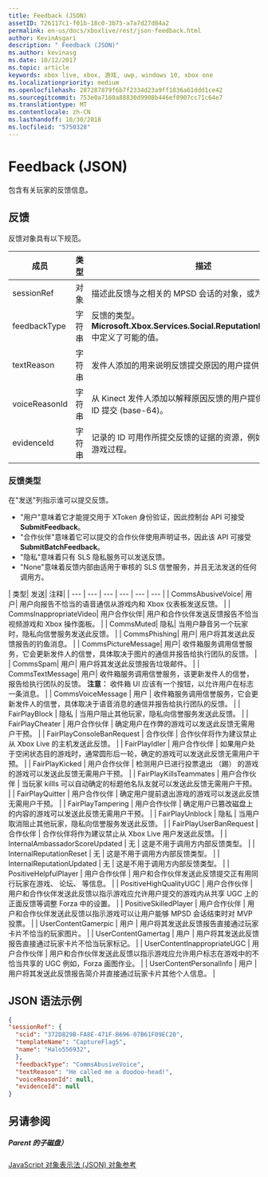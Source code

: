 ```yaml
---
title: Feedback (JSON)
assetID: 726117c1-f01b-18c0-3b75-a7a7d27d84a2
permalink: en-us/docs/xboxlive/rest/json-feedback.html
author: KevinAsgari
description: " Feedback (JSON)"
ms.author: kevinasg
ms.date: 10/12/2017
ms.topic: article
keywords: xbox live, xbox, 游戏, uwp, windows 10, xbox one
ms.localizationpriority: medium
ms.openlocfilehash: 287287879f6b7f2334d23a9ff1836a61ddd1ce42
ms.sourcegitcommit: 753e0a7160a88830d9908b446ef0907cc71c64e7
ms.translationtype: MT
ms.contentlocale: zh-CN
ms.lasthandoff: 10/30/2018
ms.locfileid: "5750328"
---
```

# <a name="feedback-json"></a>Feedback (JSON)
包含有关玩家的反馈信息。
<a id="ID4EN"></a>


## <a name="feedback"></a>反馈

反馈对象具有以下规范。

| 成员| 类型| 描述|
| --- | --- | --- |
| sessionRef| 对象 | 描述此反馈与之相关的 MPSD 会话的对象，或为 null。 |
| feedbackType| 字符串 | 反馈的类型。 <b>Microsoft.Xbox.Services.Social.ReputationFeedbackType</b>中定义了可能的值。 |
| textReason| 字符串| 发件人添加的用来说明反馈提交原因的用户提供的文本。 |
| voiceReasonId| 字符串| 从 Kinect 发件人添加以解释原因反馈的用户提供的语音文件的 ID 提交 (base-64)。 |
| evidenceId| 字符串| 记录的 ID 可用作所提交反馈的证据的资源，例如，视频文件玩游戏过程。 |

<a id="ID4EVC"></a>


### <a name="feedback-types"></a>反馈类型

在"发送"列指示谁可以提交反馈。

   * "用户"意味着它才能提交用于 XToken 身份验证，因此控制台 API 可接受**SubmitFeedback**。
   * "合作伙伴"意味着它可以提交的合作伙伴使用声明证书，因此该 API 可接受**SubmitBatchFeedback**。
   * "隐私"意味着只有 SLS 隐私服务可以发送反馈。
   * "None"意味着反馈内部由适用于审核的 SLS 信誉服务，并且无法发送的任何调用方。

| 类型| 发送| 注释|
| --- | --- | --- | --- | --- | --- |
| CommsAbusiveVoice| 用户| 用户向报告不恰当的语音通信从游戏内和 Xbox 仪表板发送反馈。 |
| CommsInappropriateVideo| 用户合作伙伴| 用户和合作伙伴发送反馈报告不恰当视频游戏和 Xbox 操作面板。 |
| CommsMuted| 隐私| 当用户静音另一个玩家时，隐私向信誉服务发送此反馈。 |
| CommsPhishing| 用户| 用户将其发送此反馈报告的钓鱼消息。 |
| CommsPictureMessage| 用户| 收件箱服务调用信誉服务，它会更新发件人的信誉，具体取决于图片的通信并报告给执行团队的反馈。 |
| CommsSpam| 用户| 用户将其发送此反馈报告垃圾邮件。 |
| CommsTextMessage| 用户| 收件箱服务调用信誉服务，该更新发件人的信誉，报告给执行团队的反馈。 **注意：** 收件箱 UI 应该有一个按钮，以允许用户在标志一条消息。 |
  | CommsVoiceMessage | 用户 | 收件箱服务调用信誉服务，它会更新发件人的信誉，具体取决于语音消息的通信并报告给执行团队的反馈。  |
  | FairPlayBlock | 隐私 | 当用户阻止其他玩家，隐私向信誉服务发送此反馈。  |
  | FairPlayCheater | 用户合作伙伴 | 确定用户在作弊的游戏可以发送此反馈无需用户干预。  |
  | FairPlayConsoleBanRequest | 合作伙伴 | 合作伙伴将作为建议禁止从 Xbox Live 的主机发送此反馈。  |
  | FairPlayIdler | 用户合作伙伴 | 如果用户处于空闲状态目的游戏时，通常圆形后一轮，确定的游戏可以发送此反馈无需用户干预。  |
  | FairPlayKicked | 用户合作伙伴 | 检测用户已进行投票退出 （踢） 的游戏的游戏可以发送此反馈无需用户干预。  |
  | FairPlayKillsTeammates | 用户合作伙伴 | 当玩家 killls 可以自动确定的标题他名队友就可以发送此反馈无需用户干预。  |
  | FairPlayQuitter | 用户合作伙伴 | 确定用户提前退出游戏的游戏可以发送此反馈无需用户干预。  |
  | FairPlayTampering | 用户合作伙伴 | 确定用户已篡改磁盘上的内容的游戏可以发送此反馈无需用户干预。  |
  | FairPlayUnblock | 隐私 | 当用户取消阻止其他玩家，隐私向信誉服务发送此反馈。  |
  | FairPlayUserBanRequest | 合作伙伴 | 合作伙伴将作为建议禁止从 Xbox Live 用户发送此反馈。  |
  | InternalAmbassadorScoreUpdated | 无 | 这是不用于调用方内部反馈类型。  |
  | InternalReputationReset | 无 | 这是不用于调用方内部反馈类型。  |
  | InternalReputationUpdated | 无 | 这是不用于调用方内部反馈类型。  |
  | PositiveHelpfulPlayer | 用户合作伙伴 | 用户和合作伙伴发送此反馈提交正有用同行玩家在游戏、 论坛、 等信息。  |
  | PositiveHighQualityUGC | 用户合作伙伴 | 用户和合作伙伴发送此反馈以指示游戏应允许用户提交的游戏内从共享 UGC 上的正面反馈等调整 Forza 中的设置。  |
  | PositiveSkilledPlayer | 用户合作伙伴 | 用户和合作伙伴发送此反馈以指示游戏可以让用户能够 MPSD 会话结束时对 MVP 投票。  |
  | UserContentGamerpic | 用户 | 用户将其发送此反馈报告直接通过玩家卡片不恰当的玩家图片。  |
  | UserContentGamertag | 用户 | 用户将其发送此反馈报告直接通过玩家卡片不恰当玩家标记。  |
  | UserContentInappropriateUGC | 用户合作伙伴 | 用户和合作伙伴发送此反馈以指示游戏应允许用户标志在游戏中的不恰当共享的 UGC 例如，Forza 画图作业。  |
  | UserContentPersonalInfo | 用户 | 用户将其发送此反馈报告简介并直接通过玩家卡片其他个人信息。  |

<a id="ID4EFEAC"></a>


## <a name="sample-json-syntax"></a>JSON 语法示例


```json
{
"sessionRef": {
  "scid": "372D829B-FA8E-471F-B696-07B61F09EC20",
  "templateName": "CaptureFlag5",
  "name": "Halo556932",
  },
  "feedbackType": "CommsAbusiveVoice",
  "textReason": "He called me a doodoo-head!",
  "voiceReasonId": null,
  "evidenceId": null
}

```


<a id="ID4EOEAC"></a>


## <a name="see-also"></a>另请参阅

<a id="ID4EQEAC"></a>


##### <a name="parent"></a>Parent 的子磁盘）

[JavaScript 对象表示法 (JSON) 对象参考](atoc-xboxlivews-reference-json.md)
